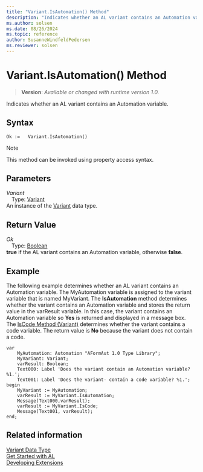 ```yaml
---
title: "Variant.IsAutomation() Method"
description: "Indicates whether an AL variant contains an Automation variable."
ms.author: solsen
ms.date: 08/26/2024
ms.topic: reference
author: SusanneWindfeldPedersen
ms.reviewer: solsen
---
```

[//]: # (START>DO_NOT_EDIT)
[//]: # (IMPORTANT:Do not edit any of the content between here and the END>DO_NOT_EDIT.)
[//]: # (Any modifications should be made in the .xml files in the ModernDev repo.)
# Variant.IsAutomation() Method
> **Version**: _Available or changed with runtime version 1.0._

Indicates whether an AL variant contains an Automation variable.


## Syntax
```AL
Ok :=   Variant.IsAutomation()
```
> [!NOTE]
> This method can be invoked using property access syntax.
## Parameters
*Variant*  
&emsp;Type: [Variant](variant-data-type.md)  
An instance of the [Variant](variant-data-type.md) data type.  

## Return Value
*Ok*  
&emsp;Type: [Boolean](../boolean/boolean-data-type.md)  
**true** if the AL variant contains an Automation variable, otherwise **false**.


[//]: # (IMPORTANT: END>DO_NOT_EDIT)

## Example  
 The following example determines whether an AL variant contains an Automation variable. The MyAutomation variable is assigned to the variant variable that is named MyVariant. The **IsAutomation** method determines whether the variant contains an Automation variable and stores the return value in the varResult variable. In this case, the variant contains an Automation variable so **Yes** is returned and displayed in a message box. The [IsCode Method (Variant)](variant-iscode-method.md) determines whether the variant contains a code variable. The return value is **No** because the variant does not contain a code.
 
```al 
var
    MyAutomation: Automation "AFormAut 1.0 Type Library";
    MyVariant: Variant;
    varResult: Boolean;
    Text000: Label 'Does the variant contain an Automation variable? %1.';
    Text001: Label 'Does the variant- contain a code variable? %1.';
begin
    MyVariant := MyAutomation;  
    varResult := MyVariant.IsAutomation;  
    Message(Text000,varResult);  
    varResult := MyVariant.IsCode;  
    Message(Text001, varResult);  
end;
```  
  

## Related information
[Variant Data Type](variant-data-type.md)  
[Get Started with AL](../../devenv-get-started.md)  
[Developing Extensions](../../devenv-dev-overview.md)
